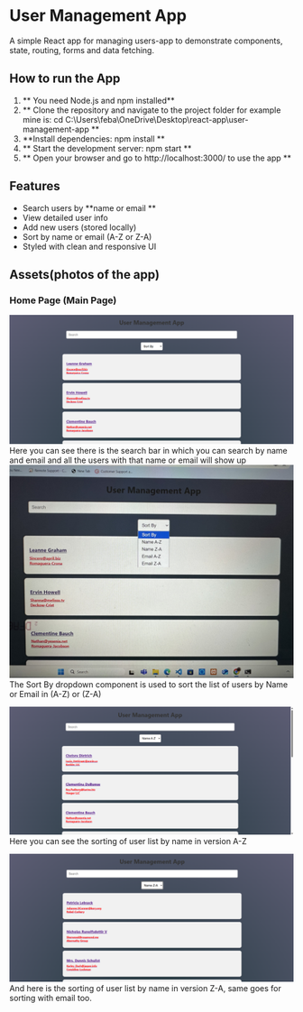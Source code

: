 # User Management App
A simple React app for managing users-app to demonstrate components, state, routing, forms and data 
fetching.

## How to run the App

1. ** You need Node.js and npm installed**
2. ** Clone the repository and navigate to the project folder for example mine is: cd C:\Users\feba\OneDrive\Desktop\react-app\user-management-app **
3. **Install dependencies: npm install **
4. ** Start the development server: npm start **
5. ** Open your browser and go to http://localhost:3000/ to use the app **

## Features

- Search users by **name or email ** 
- View detailed user info
- Add new users (stored locally)
- Sort by name or email (A-Z or Z-A)
- Styled with clean and responsive UI


## Assets(photos of the app)

### Home Page (Main Page)
![Home Page](./assets/Foto1-Homepage.png)
 Here you can see there is the search bar in which you can search by name and email and all the users with that name or email will show up 
 ![Home Page](./assets/foto2-homepage.jpeg)
The Sort By dropdown component is used to sort the list of users by Name or Email in (A-Z) or (Z-A)
 
![Home Page](./assets/Foto1A-Z-HomePage.png)
Here you can see the sorting of user list by name in version A-Z

![Home Page](./assets/Foto2Z-A-HomePage.png)
And here is the sorting of user list by name in version Z-A, same goes for sorting with email too.

